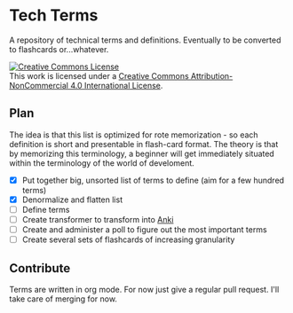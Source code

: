# Tech Terms

A repository of technical terms and definitions. Eventually to be converted to flashcards or...whatever.

<a rel="license" href="http://creativecommons.org/licenses/by-nc/4.0/"><img alt="Creative Commons License" style="border-width:0" src="https://i.creativecommons.org/l/by-nc/4.0/88x31.png" /></a><br />This work is licensed under a <a rel="license" href="http://creativecommons.org/licenses/by-nc/4.0/">Creative Commons Attribution-NonCommercial 4.0 International License</a>.

## Plan

The idea is that this list is optimized for rote memorization - so each definition is short and presentable in flash-card format. The theory is that by memorizing this terminology, a beginner will get immediately situated within the terminology of the world of develoment.

- [x] Put together big, unsorted list of terms to define (aim for a few hundred terms)
- [x] Denormalize and flatten list
- [ ] Define terms
- [ ] Create transformer to transform into [Anki](http://ankiweb.net/)
- [ ] Create and administer a poll to figure out the most important terms
- [ ] Create several sets of flashcards of increasing granularity

## Contribute

Terms are written in org mode. For now just give a regular pull request. I'll take care of merging for now.
